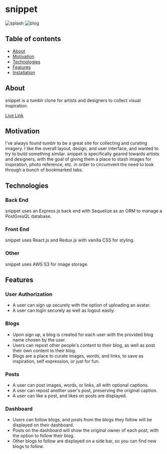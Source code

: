 # snippet
![splash](https://github.com/posidest/snippet/blob/main/frontend/public/snippet-splash-update.png)
![blog](https://github.com/posidest/snippet/blob/main/frontend/public/snippet-user-blog.png)

## Table of contents
* [About](#about)
* [Motivation](#motivation)
* [Technologies](#technologies)
* [Features](#features)
* [Installation](#installation)


## About
snippet is a tumblr clone for artists and designers to collect visual inspiration.  

[Live Link](https://snippet-asl.herokuapp.com/)

## Motivation
I've always found tumblr to be a great site for collecting and curating imagery. I like the overall layout, design, and user interface, and wanted to try to build something similar. 
snippet is specifically geared towards artists and designers, with the goal of giving them a place to stash images for inspiration, photo reference, etc. in order to circumvent the need to look through a bunch of bookmarked tabs.

## Technologies
### Back End
snippet uses an Express.js back end with Sequelize as an ORM to manage a PostGresQL database.

### Front End
snippet uses React.js and Redux.js with vanilla CSS for styling. 

### Other
snippet uses AWS S3 for image storage.

## Features

### User Authorization
- A user can sign up securely with the option of uploading an avatar.   
- A user can login securely as well as logout easily.

### Blogs  
- Upon sign up, a blog is created for each user with the provided blog name chosen by the user.
- Users can repost other people's content to their blog, as well as post their own content to their blog.
- Blogs are a place to curate images, words, and links, to save as inspiration, self expression, or just for fun.

### Posts
- A user can post images, words, or links, all with optional captions.
- A user can repost another user's post, preserving the original caption.
- A user can like a post, and likes on posts are displayed.

### Dashboard
- Users can follow blogs, and posts from the blogs they follow will be displayed on their dashboard. 
- Posts on the dashboard will show the original owner of each post, with the option to follow their blog. 
- Other blogs to follow are displayed on a side bar, so you can find new blogs to follow.



